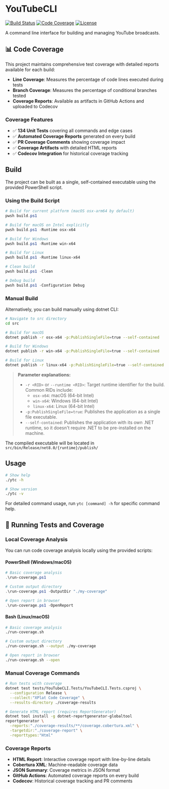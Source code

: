 # YouTubeCLI

[![Build Status](https://github.com/hpractv/YouTubeCLI/workflows/Build%20and%20Release/badge.svg)](https://github.com/hpractv/YouTubeCLI/actions)
[![Code Coverage](https://codecov.io/gh/hpractv/YouTubeCLI/branch/main/graph/badge.svg)](https://codecov.io/gh/hpractv/YouTubeCLI)
[![License](https://img.shields.io/badge/license-MIT-blue.svg)](LICENSE)

A command line interface for building and managing YouTube broadcasts.

## 📊 Code Coverage

This project maintains comprehensive test coverage with detailed reports available for each build:

- **Line Coverage**: Measures the percentage of code lines executed during tests
- **Branch Coverage**: Measures the percentage of conditional branches tested
- **Coverage Reports**: Available as artifacts in GitHub Actions and uploaded to Codecov

### Coverage Features

- ✅ **134 Unit Tests** covering all commands and edge cases
- ✅ **Automated Coverage Reports** generated on every build
- ✅ **PR Coverage Comments** showing coverage impact
- ✅ **Coverage Artifacts** with detailed HTML reports
- ✅ **Codecov Integration** for historical coverage tracking

## Build

The project can be built as a single, self-contained executable using the provided PowerShell script.

### Using the Build Script

```powershell
# Build for current platform (macOS osx-arm64 by default)
pwsh build.ps1

# Build for macOS on Intel explicitly
pwsh build.ps1 -Runtime osx-x64

# Build for Windows
pwsh build.ps1 -Runtime win-x64

# Build for Linux
pwsh build.ps1 -Runtime linux-x64

# Clean build
pwsh build.ps1 -Clean

# Debug build
pwsh build.ps1 -Configuration Debug
```



### Manual Build

Alternatively, you can build manually using dotnet CLI:

```bash
# Navigate to src directory
cd src

# Build for macOS
dotnet publish -r osx-x64 -p:PublishSingleFile=true --self-contained

# Build for Windows
dotnet publish -r win-x64 -p:PublishSingleFile=true --self-contained

# Build for Linux
dotnet publish -r linux-x64 -p:PublishSingleFile=true --self-contained
```

> **Parameter explanations:**
>
> - `-r <RID>` or `--runtime <RID>`: Target runtime identifier for the build. Common RIDs include:
>    - `osx-x64`: macOS (64-bit Intel)
>    - `win-x64`: Windows (64-bit Intel)
>    - `linux-x64`: Linux (64-bit Intel)
> - `-p:PublishSingleFile=true`: Publishes the application as a single file executable.
> - `--self-contained`: Publishes the application with its own .NET runtime, so it doesn't require .NET to be pre-installed on the machine.


The compiled executable will be located in `src/bin/Release/net8.0/{runtime}/publish/`

## Usage

```bash
# Show help
./ytc -h

# Show version
./ytc -v
```

For detailed command usage, run `ytc [command] -h` for specific command help.

## 🧪 Running Tests and Coverage

### Local Coverage Analysis

You can run code coverage analysis locally using the provided scripts:

#### PowerShell (Windows/macOS)
```powershell
# Basic coverage analysis
.\run-coverage.ps1

# Custom output directory
.\run-coverage.ps1 -OutputDir "./my-coverage"

# Open report in browser
.\run-coverage.ps1 -OpenReport
```

#### Bash (Linux/macOS)
```bash
# Basic coverage analysis
./run-coverage.sh

# Custom output directory
./run-coverage.sh --output ./my-coverage

# Open report in browser
./run-coverage.sh --open
```

### Manual Coverage Commands

```bash
# Run tests with coverage
dotnet test tests/YouTubeCLI.Tests/YouTubeCLI.Tests.csproj \
  --configuration Release \
  --collect:"XPlat Code Coverage" \
  --results-directory ./coverage-results

# Generate HTML report (requires ReportGenerator)
dotnet tool install -g dotnet-reportgenerator-globaltool
reportgenerator \
  -reports:"./coverage-results/**/coverage.cobertura.xml" \
  -targetdir:"./coverage-report" \
  -reporttypes:"Html"
```

### Coverage Reports

- **HTML Report**: Interactive coverage report with line-by-line details
- **Cobertura XML**: Machine-readable coverage data
- **JSON Summary**: Coverage metrics in JSON format
- **GitHub Actions**: Automated coverage reports on every build
- **Codecov**: Historical coverage tracking and PR comments
